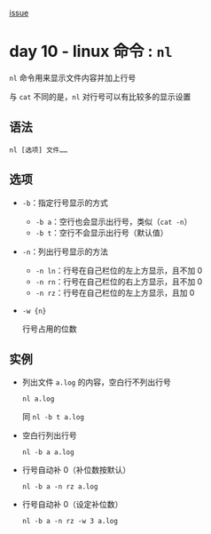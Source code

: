 [issue](https://api.github.com/repos/hoperyy/blog/issues/79)

# day 10 - linux 命令 : `nl`

`nl` 命令用来显示文件内容并加上行号

与 `cat` 不同的是，`nl` 对行号可以有比较多的显示设置

## 语法

```
nl [选项] 文件……
```

## 选项
    
+   `-b`：指定行号显示的方式
    
    +   `-b a`：空行也会显示出行号，类似（`cat -n`）
    +   `-b t`：空行不会显示出行号（默认值）
    
+   `-n`：列出行号显示的方法
    
    +   `-n ln`：行号在自己栏位的左上方显示，且不加 0
    +   `-n rn`：行号在自己栏位的右上方显示，且不加 0
    +   `-n rz`：行号在自己栏位的左上方显示，且加 0
    
+   `-w {n}`

    行号占用的位数

        
## 实例

+   列出文件 `a.log` 的内容，空白行不列出行号

    `nl a.log`
    
    同 `nl -b t a.log`
    
+   空白行列出行号

    `nl -b a a.log`
    
+   行号自动补 0（补位数按默认）

    `nl -b a -n rz a.log`
    
+   行号自动补 0（设定补位数）

    `nl -b a -n rz -w 3 a.log`
    



